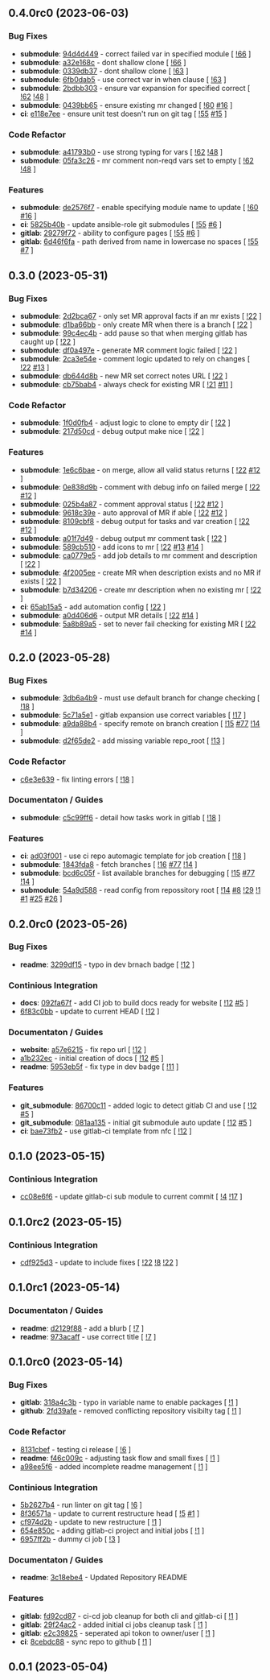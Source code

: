 ## 0.4.0rc0 (2023-06-03)

### Bug Fixes

- **submodule**: [94d4d449](https://gitlab.com/nofusscomputing/projects/ansible/git_configuration/-/commit/94d4d449c77dd9cdd18773413ab1991691b54db6) - correct failed var in specified module [ [!66](https://gitlab.com/nofusscomputing/projects/ansible/git_configuration/-/merge_requests/66) ]
- **submodule**: [a32e168c](https://gitlab.com/nofusscomputing/projects/ansible/git_configuration/-/commit/a32e168cdae093fe2301bc64e6e452b3f9318bff) - dont shallow clone [ [!66](https://gitlab.com/nofusscomputing/projects/ansible/git_configuration/-/merge_requests/66) ]
- **submodule**: [0339db37](https://gitlab.com/nofusscomputing/projects/ansible/git_configuration/-/commit/0339db37d33654b67d52138e7c06ed3aadebbf2d) - dont shallow clone [ [!63](https://gitlab.com/nofusscomputing/projects/ansible/git_configuration/-/merge_requests/63) ]
- **submodule**: [6fb0dab5](https://gitlab.com/nofusscomputing/projects/ansible/git_configuration/-/commit/6fb0dab5d957fae56fa19d9c6c13ae6cbaed6b8c) - use correct var in when clause [ [!63](https://gitlab.com/nofusscomputing/projects/ansible/git_configuration/-/merge_requests/63) ]
- **submodule**: [2bdbb303](https://gitlab.com/nofusscomputing/projects/ansible/git_configuration/-/commit/2bdbb303fba037cd7890bf8bf6ddeaec33bfba63) - ensure var expansion for specified correct [ [!62](https://gitlab.com/nofusscomputing/projects/ansible/git_configuration/-/merge_requests/62) [!48](https://gitlab.com/nofusscomputing/projects/ansible/git_configuration/-/merge_requests/48) ]
- **submodule**: [0439bb65](https://gitlab.com/nofusscomputing/projects/ansible/git_configuration/-/commit/0439bb65085ffcffa5800d26b832d866b34e43b7) - ensure existing mr changed [ [!60](https://gitlab.com/nofusscomputing/projects/ansible/git_configuration/-/merge_requests/60) [#16](https://gitlab.com/nofusscomputing/projects/ansible/git_configuration/-/issues/16) ]
- **ci**: [e118e7ee](https://gitlab.com/nofusscomputing/projects/ansible/git_configuration/-/commit/e118e7eec301a16684e0f539d8ada88bf2b9f916) - ensure unit test doesn't run on git tag [ [!55](https://gitlab.com/nofusscomputing/projects/ansible/git_configuration/-/merge_requests/55) [#15](https://gitlab.com/nofusscomputing/projects/ansible/git_configuration/-/issues/15) ]

### Code Refactor

- **submodule**: [a41793b0](https://gitlab.com/nofusscomputing/projects/ansible/git_configuration/-/commit/a41793b0e0d3ed2f55f65280f90d16dfd101691b) - use strong typing for vars [ [!62](https://gitlab.com/nofusscomputing/projects/ansible/git_configuration/-/merge_requests/62) [!48](https://gitlab.com/nofusscomputing/projects/ansible/git_configuration/-/merge_requests/48) ]
- **submodule**: [05fa3c26](https://gitlab.com/nofusscomputing/projects/ansible/git_configuration/-/commit/05fa3c263503855e12857169c691a7e1934aa3dd) - mr comment non-reqd vars set to empty [ [!62](https://gitlab.com/nofusscomputing/projects/ansible/git_configuration/-/merge_requests/62) [!48](https://gitlab.com/nofusscomputing/projects/ansible/git_configuration/-/merge_requests/48) ]

### Features

- **submodule**: [de2576f7](https://gitlab.com/nofusscomputing/projects/ansible/git_configuration/-/commit/de2576f7c4261f6a934ef2243cde623c85869c8a) - enable specifying module name to update [ [!60](https://gitlab.com/nofusscomputing/projects/ansible/git_configuration/-/merge_requests/60) [#16](https://gitlab.com/nofusscomputing/projects/ansible/git_configuration/-/issues/16) ]
- **ci**: [5825b40b](https://gitlab.com/nofusscomputing/projects/ansible/git_configuration/-/commit/5825b40bf3fa7a682ede6c2978982904989809ab) - update ansible-role git submodules [ [!55](https://gitlab.com/nofusscomputing/projects/ansible/git_configuration/-/merge_requests/55) [#6](https://gitlab.com/nofusscomputing/projects/ansible/git_configuration/-/issues/6) ]
- **gitlab**: [29279f72](https://gitlab.com/nofusscomputing/projects/ansible/git_configuration/-/commit/29279f72665c3d428df4bc873fbcadea5f9c5b9c) - ability to configure pages [ [!55](https://gitlab.com/nofusscomputing/projects/ansible/git_configuration/-/merge_requests/55) [#6](https://gitlab.com/nofusscomputing/projects/ansible/git_configuration/-/issues/6) ]
- **gitlab**: [6d46f6fa](https://gitlab.com/nofusscomputing/projects/ansible/git_configuration/-/commit/6d46f6fa9a267ebb66e2a094c18bd3607e29ada0) - path derived from name in lowercase no spaces [ [!55](https://gitlab.com/nofusscomputing/projects/ansible/git_configuration/-/merge_requests/55) [#7](https://gitlab.com/nofusscomputing/projects/ansible/git_configuration/-/issues/7) ]

## 0.3.0 (2023-05-31)

### Bug Fixes

- **submodule**: [2d2bca67](https://gitlab.com/nofusscomputing/projects/ansible/git_configuration/-/commit/2d2bca6703df611bb95c1b8a971fadf1fb10c3bb) - only set MR approval facts if an mr exists [ [!22](https://gitlab.com/nofusscomputing/projects/ansible/git_configuration/-/merge_requests/22) ]
- **submodule**: [d1ba66bb](https://gitlab.com/nofusscomputing/projects/ansible/git_configuration/-/commit/d1ba66bb916678852c2814cb03e8255d18ac77b2) - only create MR when there is a branch [ [!22](https://gitlab.com/nofusscomputing/projects/ansible/git_configuration/-/merge_requests/22) ]
- **submodule**: [99c4ec4b](https://gitlab.com/nofusscomputing/projects/ansible/git_configuration/-/commit/99c4ec4be2fb2128dff2e4f2b119cf23af178d7c) - add pause so that when merging gitlab has caught up [ [!22](https://gitlab.com/nofusscomputing/projects/ansible/git_configuration/-/merge_requests/22) ]
- **submodule**: [df0a497e](https://gitlab.com/nofusscomputing/projects/ansible/git_configuration/-/commit/df0a497edea9a3014a0e7771f07a3a3cbde8efb0) - generate MR comment logic failed [ [!22](https://gitlab.com/nofusscomputing/projects/ansible/git_configuration/-/merge_requests/22) ]
- **submodule**: [2ca3e54e](https://gitlab.com/nofusscomputing/projects/ansible/git_configuration/-/commit/2ca3e54e8471496f4873b3023f9437486f0197aa) - comment logic updated to rely on changes [ [!22](https://gitlab.com/nofusscomputing/projects/ansible/git_configuration/-/merge_requests/22) [#13](https://gitlab.com/nofusscomputing/projects/ansible/git_configuration/-/issues/13) ]
- **submodule**: [db644d8b](https://gitlab.com/nofusscomputing/projects/ansible/git_configuration/-/commit/db644d8b2926ae269696915de8fee7af3f9aa4c0) - new MR set correct notes URL [ [!22](https://gitlab.com/nofusscomputing/projects/ansible/git_configuration/-/merge_requests/22) ]
- **submodule**: [cb75bab4](https://gitlab.com/nofusscomputing/projects/ansible/git_configuration/-/commit/cb75bab4f3500d94ea589f075bdb836bc266bd14) - always check for existing MR [ [!21](https://gitlab.com/nofusscomputing/projects/ansible/git_configuration/-/merge_requests/21) [#11](https://gitlab.com/nofusscomputing/projects/ansible/git_configuration/-/issues/11) ]

### Code Refactor

- **submodule**: [1f0d0fb4](https://gitlab.com/nofusscomputing/projects/ansible/git_configuration/-/commit/1f0d0fb48d2e9fa321207d2b644e7b9c0f3d525e) - adjust logic to clone to empty dir [ [!22](https://gitlab.com/nofusscomputing/projects/ansible/git_configuration/-/merge_requests/22) ]
- **submodule**: [217d50cd](https://gitlab.com/nofusscomputing/projects/ansible/git_configuration/-/commit/217d50cdf4685f8e256a3779bc650d24b80b09be) - debug output make nice [ [!22](https://gitlab.com/nofusscomputing/projects/ansible/git_configuration/-/merge_requests/22) ]

### Features

- **submodule**: [1e6c6bae](https://gitlab.com/nofusscomputing/projects/ansible/git_configuration/-/commit/1e6c6baef2e817b8ba6e7e85f90e113702077583) - on merge, allow all valid status returns [ [!22](https://gitlab.com/nofusscomputing/projects/ansible/git_configuration/-/merge_requests/22) [#12](https://gitlab.com/nofusscomputing/projects/ansible/git_configuration/-/issues/12) ]
- **submodule**: [0e838d9b](https://gitlab.com/nofusscomputing/projects/ansible/git_configuration/-/commit/0e838d9ba9afb663c67cac7f64a4943f54460eb7) - comment with debug info on failed merge [ [!22](https://gitlab.com/nofusscomputing/projects/ansible/git_configuration/-/merge_requests/22) [#12](https://gitlab.com/nofusscomputing/projects/ansible/git_configuration/-/issues/12) ]
- **submodule**: [025b4a87](https://gitlab.com/nofusscomputing/projects/ansible/git_configuration/-/commit/025b4a87e37fcd4b975a8d724995a3cdfc630288) - comment approval status [ [!22](https://gitlab.com/nofusscomputing/projects/ansible/git_configuration/-/merge_requests/22) [#12](https://gitlab.com/nofusscomputing/projects/ansible/git_configuration/-/issues/12) ]
- **submodule**: [9618c39e](https://gitlab.com/nofusscomputing/projects/ansible/git_configuration/-/commit/9618c39ebb0bf12a96b230887615b99a80c99c18) - auto approval of MR if able [ [!22](https://gitlab.com/nofusscomputing/projects/ansible/git_configuration/-/merge_requests/22) [#12](https://gitlab.com/nofusscomputing/projects/ansible/git_configuration/-/issues/12) ]
- **submodule**: [8109cbf8](https://gitlab.com/nofusscomputing/projects/ansible/git_configuration/-/commit/8109cbf827b01dbeb9ae1934fc3d84b17c273333) - debug output for tasks and var creation [ [!22](https://gitlab.com/nofusscomputing/projects/ansible/git_configuration/-/merge_requests/22) [#12](https://gitlab.com/nofusscomputing/projects/ansible/git_configuration/-/issues/12) ]
- **submodule**: [a01f7d49](https://gitlab.com/nofusscomputing/projects/ansible/git_configuration/-/commit/a01f7d49b36e2c2bce8ab1c7d986c0b4a8042e9c) - debug output mr comment task [ [!22](https://gitlab.com/nofusscomputing/projects/ansible/git_configuration/-/merge_requests/22) ]
- **submodule**: [589cb510](https://gitlab.com/nofusscomputing/projects/ansible/git_configuration/-/commit/589cb5101987b27f67c8219395ce8fee36d6dc8a) - add icons to mr [ [!22](https://gitlab.com/nofusscomputing/projects/ansible/git_configuration/-/merge_requests/22) [#13](https://gitlab.com/nofusscomputing/projects/ansible/git_configuration/-/issues/13) [#14](https://gitlab.com/nofusscomputing/projects/ansible/git_configuration/-/issues/14) ]
- **submodule**: [ca0779e5](https://gitlab.com/nofusscomputing/projects/ansible/git_configuration/-/commit/ca0779e5216bc84f8ddea7919f31ab5eb443cc9d) - add job details to mr comment and description [ [!22](https://gitlab.com/nofusscomputing/projects/ansible/git_configuration/-/merge_requests/22) ]
- **submodule**: [4f2005ee](https://gitlab.com/nofusscomputing/projects/ansible/git_configuration/-/commit/4f2005ee7d150b9aba7a3c8424828e7fa68421ff) - create MR when description exists and no MR if exists [ [!22](https://gitlab.com/nofusscomputing/projects/ansible/git_configuration/-/merge_requests/22) ]
- **submodule**: [b7d34206](https://gitlab.com/nofusscomputing/projects/ansible/git_configuration/-/commit/b7d34206f93b9da618e317ea9075daaf84758ccf) - create mr description when no existing mr [ [!22](https://gitlab.com/nofusscomputing/projects/ansible/git_configuration/-/merge_requests/22) ]
- **ci**: [65ab15a5](https://gitlab.com/nofusscomputing/projects/ansible/git_configuration/-/commit/65ab15a54649aa984f01ccc400d823b292a9c8b0) - add automation config [ [!22](https://gitlab.com/nofusscomputing/projects/ansible/git_configuration/-/merge_requests/22) ]
- **submodule**: [a0d406d6](https://gitlab.com/nofusscomputing/projects/ansible/git_configuration/-/commit/a0d406d6a0b2efab3f321fc43567df0cae2833be) - output MR details [ [!22](https://gitlab.com/nofusscomputing/projects/ansible/git_configuration/-/merge_requests/22) [#14](https://gitlab.com/nofusscomputing/projects/ansible/git_configuration/-/issues/14) ]
- **submodule**: [5a8b89a5](https://gitlab.com/nofusscomputing/projects/ansible/git_configuration/-/commit/5a8b89a5e8caeb4a3cceecca815b5910a80a70e5) - set to never fail checking for existing MR [ [!22](https://gitlab.com/nofusscomputing/projects/ansible/git_configuration/-/merge_requests/22) [#14](https://gitlab.com/nofusscomputing/projects/ansible/git_configuration/-/issues/14) ]

## 0.2.0 (2023-05-28)

### Bug Fixes

- **submodule**: [3db6a4b9](https://gitlab.com/nofusscomputing/projects/ansible/git_configuration/-/commit/3db6a4b98200f03e3b8f6c0cf0de8611121ddeef) - must use default branch for change checking [ [!18](https://gitlab.com/nofusscomputing/projects/ansible/git_configuration/-/merge_requests/18) ]
- **submodule**: [5c71a5e1](https://gitlab.com/nofusscomputing/projects/ansible/git_configuration/-/commit/5c71a5e19b3757e86a09aa72a3904151b173594a) - gitlab expansion use correct variables [ [!17](https://gitlab.com/nofusscomputing/projects/ansible/git_configuration/-/merge_requests/17) ]
- **submodule**: [a9da88b4](https://gitlab.com/nofusscomputing/projects/ansible/git_configuration/-/commit/a9da88b4e0d309f45c3a99c89cd34502e4e2de94) - specify remote on branch creation [ [!15](https://gitlab.com/nofusscomputing/projects/ansible/git_configuration/-/merge_requests/15) [#77](https://gitlab.com/nofusscomputing/projects/ansible/git_configuration/-/issues/77) [!14](https://gitlab.com/nofusscomputing/projects/ansible/git_configuration/-/merge_requests/14) ]
- **submodule**: [d2f65de2](https://gitlab.com/nofusscomputing/projects/ansible/git_configuration/-/commit/d2f65de2ab78a08643a0ca6ec7dea7d8d4300625) - add missing variable repo_root [ [!13](https://gitlab.com/nofusscomputing/projects/ansible/git_configuration/-/merge_requests/13) ]

### Code Refactor

- [c6e3e639](https://gitlab.com/nofusscomputing/projects/ansible/git_configuration/-/commit/c6e3e6394541132d8a3e2aea2a019a66825106d8) - fix linting errors [ [!18](https://gitlab.com/nofusscomputing/projects/ansible/git_configuration/-/merge_requests/18) ]

### Documentaton / Guides

- **submodule**: [c5c99ff6](https://gitlab.com/nofusscomputing/projects/ansible/git_configuration/-/commit/c5c99ff6c286535fb6d0fe25d08d9a6b98c3c147) - detail how tasks work in gitlab [ [!18](https://gitlab.com/nofusscomputing/projects/ansible/git_configuration/-/merge_requests/18) ]

### Features

- **ci**: [ad03f001](https://gitlab.com/nofusscomputing/projects/ansible/git_configuration/-/commit/ad03f001458d65181aef4dc373cb12bdb4057d54) - use ci repo automagic template for job creation [ [!18](https://gitlab.com/nofusscomputing/projects/ansible/git_configuration/-/merge_requests/18) ]
- **submodule**: [1843fda8](https://gitlab.com/nofusscomputing/projects/ansible/git_configuration/-/commit/1843fda83fa27c8aebec237c653c4520726a6314) - fetch branches [ [!16](https://gitlab.com/nofusscomputing/projects/ansible/git_configuration/-/merge_requests/16) [#77](https://gitlab.com/nofusscomputing/projects/ansible/git_configuration/-/issues/77) [!14](https://gitlab.com/nofusscomputing/projects/ansible/git_configuration/-/merge_requests/14) ]
- **submodule**: [bcd6c05f](https://gitlab.com/nofusscomputing/projects/ansible/git_configuration/-/commit/bcd6c05f52bea7a0999cfeceab8577e9c50eb9fb) - list available branches for debugging [ [!15](https://gitlab.com/nofusscomputing/projects/ansible/git_configuration/-/merge_requests/15) [#77](https://gitlab.com/nofusscomputing/projects/ansible/git_configuration/-/issues/77) [!14](https://gitlab.com/nofusscomputing/projects/ansible/git_configuration/-/merge_requests/14) ]
- **submodule**: [54a9d588](https://gitlab.com/nofusscomputing/projects/ansible/git_configuration/-/commit/54a9d588c2250076de053d4ba1d8e8e655e5811e) - read config from repossitory root [ [!14](https://gitlab.com/nofusscomputing/projects/ansible/git_configuration/-/merge_requests/14) [#8](https://gitlab.com/nofusscomputing/projects/ansible/git_configuration/-/issues/8) [!29](https://gitlab.com/nofusscomputing/projects/ansible/git_configuration/-/merge_requests/29) [!1](https://gitlab.com/nofusscomputing/projects/ansible/git_configuration/-/merge_requests/1) [#1](https://gitlab.com/nofusscomputing/projects/ansible/git_configuration/-/issues/1) [#25](https://gitlab.com/nofusscomputing/projects/ansible/git_configuration/-/issues/25) [#26](https://gitlab.com/nofusscomputing/projects/ansible/git_configuration/-/issues/26) ]

## 0.2.0rc0 (2023-05-26)

### Bug Fixes

- **readme**: [3299df15](https://gitlab.com/nofusscomputing/projects/ansible/git_configuration/-/commit/3299df159a6a439caac9cd86536f657875154f34) - typo in dev brnach badge [ [!12](https://gitlab.com/nofusscomputing/projects/ansible/git_configuration/-/merge_requests/12) ]

### Continious Integration

- **docs**: [092fa67f](https://gitlab.com/nofusscomputing/projects/ansible/git_configuration/-/commit/092fa67fa86d5947629d5b06c053cc3fcad2f07d) - add CI job to build docs ready for website [ [!12](https://gitlab.com/nofusscomputing/projects/ansible/git_configuration/-/merge_requests/12) [#5](https://gitlab.com/nofusscomputing/projects/ansible/git_configuration/-/issues/5) ]
- [6f83c0bb](https://gitlab.com/nofusscomputing/projects/ansible/git_configuration/-/commit/6f83c0bbbfe3203d7d4889f87e2774bd39132cf9) - update to current HEAD [ [!12](https://gitlab.com/nofusscomputing/projects/ansible/git_configuration/-/merge_requests/12) ]

### Documentaton / Guides

- **website**: [a57e6215](https://gitlab.com/nofusscomputing/projects/ansible/git_configuration/-/commit/a57e6215a74f6f37a5e006304519aaf3ca7ccb25) - fix repo url [ [!12](https://gitlab.com/nofusscomputing/projects/ansible/git_configuration/-/merge_requests/12) ]
- [a1b232ec](https://gitlab.com/nofusscomputing/projects/ansible/git_configuration/-/commit/a1b232ecb9cfcd592174a5a64abc696d055031cd) - initial creation of docs [ [!12](https://gitlab.com/nofusscomputing/projects/ansible/git_configuration/-/merge_requests/12) [#5](https://gitlab.com/nofusscomputing/projects/ansible/git_configuration/-/issues/5) ]
- **readme**: [5953eb5f](https://gitlab.com/nofusscomputing/projects/ansible/git_configuration/-/commit/5953eb5fc3589e954a48abba67a1c16278eb849c) - fix type in dev badge [ [!11](https://gitlab.com/nofusscomputing/projects/ansible/git_configuration/-/merge_requests/11) ]

### Features

- **git_submodule**: [86700c11](https://gitlab.com/nofusscomputing/projects/ansible/git_configuration/-/commit/86700c11cf24deb65848cc2766665ff5b93fbe4a) - added logic to detect gitlab CI and use [ [!12](https://gitlab.com/nofusscomputing/projects/ansible/git_configuration/-/merge_requests/12) [#5](https://gitlab.com/nofusscomputing/projects/ansible/git_configuration/-/issues/5) ]
- **git_submodule**: [081aa135](https://gitlab.com/nofusscomputing/projects/ansible/git_configuration/-/commit/081aa135a154d4fcd674684e15054ed6776ad568) - initial git submodule auto update [ [!12](https://gitlab.com/nofusscomputing/projects/ansible/git_configuration/-/merge_requests/12) [#5](https://gitlab.com/nofusscomputing/projects/ansible/git_configuration/-/issues/5) ]
- **ci**: [bae73fb2](https://gitlab.com/nofusscomputing/projects/ansible/git_configuration/-/commit/bae73fb22840fd391ba17354e71690580db40d2f) - use gitlab-ci template from nfc [ [!12](https://gitlab.com/nofusscomputing/projects/ansible/git_configuration/-/merge_requests/12) ]

## 0.1.0 (2023-05-15)

### Continious Integration

- [cc08e6f6](https://gitlab.com/nofusscomputing/projects/ansible/git_configuration/-/commit/cc08e6f6af570ca5b2ec9562f6ef1cf10620b45e) - update gitlab-ci sub module to current commit [ [!4](https://gitlab.com/nofusscomputing/projects/ansible/git_configuration/-/merge_requests/4) [!17](https://gitlab.com/nofusscomputing/projects/ansible/git_configuration/-/merge_requests/17) ]

## 0.1.0rc2 (2023-05-15)

### Continious Integration

- [cdf925d3](https://gitlab.com/nofusscomputing/projects/ansible/git_configuration/-/commit/cdf925d38ecb9a20b373d2c1f9c9928d514c4e3c) - update to include fixes [ [!22](https://gitlab.com/nofusscomputing/projects/ansible/git_configuration/-/merge_requests/22) [!8](https://gitlab.com/nofusscomputing/projects/ansible/git_configuration/-/merge_requests/8) [!22](https://gitlab.com/nofusscomputing/projects/ansible/git_configuration/-/merge_requests/22) ]

## 0.1.0rc1 (2023-05-14)

### Documentaton / Guides

- **readme**: [d2129f88](https://gitlab.com/nofusscomputing/projects/ansible/git_configuration/-/commit/d2129f88423f4f8ad47871fdef344c9641885528) - add a blurb [ [!7](https://gitlab.com/nofusscomputing/projects/ansible/git_configuration/-/merge_requests/7) ]
- **readme**: [973acaff](https://gitlab.com/nofusscomputing/projects/ansible/git_configuration/-/commit/973acaffed5bb460878b2796caf2652abf1f044c) - use correct title [ [!7](https://gitlab.com/nofusscomputing/projects/ansible/git_configuration/-/merge_requests/7) ]

## 0.1.0rc0 (2023-05-14)

### Bug Fixes

- **gitlab**: [318a4c3b](https://gitlab.com/nofusscomputing/projects/ansible/git_configuration/-/commit/318a4c3ba14863215bc3e3ad3904ca088b15b765) - typo in variable name to enable packages [ [!1](https://gitlab.com/nofusscomputing/projects/ansible/git_configuration/-/merge_requests/1) ]
- **github**: [2fd39afe](https://gitlab.com/nofusscomputing/projects/ansible/git_configuration/-/commit/2fd39afed5824375700803582bc798e723e6fcfa) - removed conflicting repository visibilty tag [ [!1](https://gitlab.com/nofusscomputing/projects/ansible/git_configuration/-/merge_requests/1) ]

### Code Refactor

- [8131cbef](https://gitlab.com/nofusscomputing/projects/ansible/git_configuration/-/commit/8131cbef6c43b9b935fa07001c1499d6d7c12153) - testing ci release [ [!6](https://gitlab.com/nofusscomputing/projects/ansible/git_configuration/-/merge_requests/6) ]
- **readme**: [f46c009c](https://gitlab.com/nofusscomputing/projects/ansible/git_configuration/-/commit/f46c009cf12490ae7135bdd57100f13c7ce01fac) - adjusting task flow and small fixes [ [!1](https://gitlab.com/nofusscomputing/projects/ansible/git_configuration/-/merge_requests/1) ]
- [a98ee5f6](https://gitlab.com/nofusscomputing/projects/ansible/git_configuration/-/commit/a98ee5f6776324706ad02ad835ca9fd1ad6d6364) - added incomplete readme management [ [!1](https://gitlab.com/nofusscomputing/projects/ansible/git_configuration/-/merge_requests/1) ]

### Continious Integration

- [5b2627b4](https://gitlab.com/nofusscomputing/projects/ansible/git_configuration/-/commit/5b2627b428d13bf2ede2121c506363393b8227e0) - run linter on git tag [ [!6](https://gitlab.com/nofusscomputing/projects/ansible/git_configuration/-/merge_requests/6) ]
- [8f36571a](https://gitlab.com/nofusscomputing/projects/ansible/git_configuration/-/commit/8f36571a515082dec987339052763dd50542c1e7) - update to current restructure head [ [!5](https://gitlab.com/nofusscomputing/projects/ansible/git_configuration/-/merge_requests/5) [#1](https://gitlab.com/nofusscomputing/projects/ansible/git_configuration/-/issues/1) ]
- [cf974d2b](https://gitlab.com/nofusscomputing/projects/ansible/git_configuration/-/commit/cf974d2bb0fcecc30a05de8d6c0030c0fb0ecc25) - update to new restructure [ [!1](https://gitlab.com/nofusscomputing/projects/ansible/git_configuration/-/merge_requests/1) ]
- [654e850c](https://gitlab.com/nofusscomputing/projects/ansible/git_configuration/-/commit/654e850c5ae61e3a420f4d9d34cc0777d5bb6882) - adding gitlab-ci project and initial jobs [ [!1](https://gitlab.com/nofusscomputing/projects/ansible/git_configuration/-/merge_requests/1) ]
- [6957ff2b](https://gitlab.com/nofusscomputing/projects/ansible/git_configuration/-/commit/6957ff2bb62b61042a0b9133c9855aad9d592539) - dummy ci job [ [!3](https://gitlab.com/nofusscomputing/projects/ansible/git_configuration/-/merge_requests/3) ]

### Documentaton / Guides

- **readme**: [3c18ebe4](https://gitlab.com/nofusscomputing/projects/ansible/git_configuration/-/commit/3c18ebe49c85e25d22dde567c79331468aea1bc5) - Updated Repository README

### Features

- **gitlab**: [fd92cd87](https://gitlab.com/nofusscomputing/projects/ansible/git_configuration/-/commit/fd92cd87a24f049859cf2e40a716459508e7c43d) - ci-cd job cleanup for both cli and gitlab-ci [ [!1](https://gitlab.com/nofusscomputing/projects/ansible/git_configuration/-/merge_requests/1) ]
- **gitlab**: [29f24ac2](https://gitlab.com/nofusscomputing/projects/ansible/git_configuration/-/commit/29f24ac218713f2e85e537f47503da306082dddd) - added initial ci jobs cleanup task [ [!1](https://gitlab.com/nofusscomputing/projects/ansible/git_configuration/-/merge_requests/1) ]
- **gitlab**: [e2c39825](https://gitlab.com/nofusscomputing/projects/ansible/git_configuration/-/commit/e2c39825877965805d27feebaa251b5366b38cbe) - seperated api tokon to owner/user [ [!1](https://gitlab.com/nofusscomputing/projects/ansible/git_configuration/-/merge_requests/1) ]
- **ci**: [8cebdc88](https://gitlab.com/nofusscomputing/projects/ansible/git_configuration/-/commit/8cebdc88f4d8f0367c73151399700c04514d1c31) - sync repo to github [ [!1](https://gitlab.com/nofusscomputing/projects/ansible/git_configuration/-/merge_requests/1) ]

## 0.0.1 (2023-05-04)

